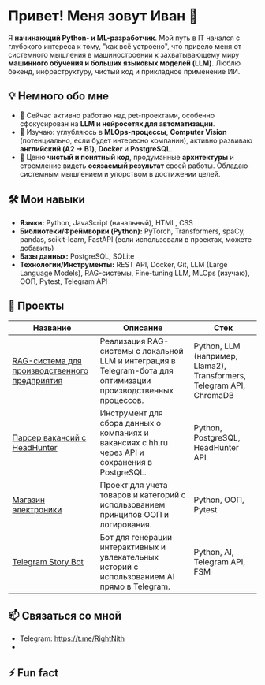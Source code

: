 # Привет! Меня зовут Иван 👋

Я **начинающий Python- и ML-разработчик**. Мой путь в IT начался с глубокого интереса к тому, "как всё устроено", что привело меня от системного мышления в машиностроении к захватывающему миру **машинного обучения и больших языковых моделей (LLM)**. Люблю бэкенд, инфраструктуру, чистый код и прикладное применение ИИ.

## 💡 Немного обо мне
- 🔭 Сейчас активно работаю над pet-проектами, особенно сфокусирован на **LLM и нейросетях для автоматизации**.
- 🌱 Изучаю: углубляюсь в **MLOps-процессы**, **Computer Vision** (потенциально, если будет интересно компании), активно развиваю **английский (A2 → B1)**, **Docker** и **PostgreSQL**.
- 💬 Ценю **чистый и понятный код**, продуманные **архитектуры** и стремление видеть **осязаемый результат** своей работы. Обладаю системным мышлением и упорством в достижении целей.

## 🛠 Мои навыки
- **Языки:** Python, JavaScript (начальный), HTML, CSS
- **Библиотеки/Фреймворки (Python):** PyTorch, Transformers, spaCy, pandas, scikit-learn, FastAPI (если использовали в проектах, можете добавить)
- **Базы данных:** PostgreSQL, SQLite
- **Технологии/Инструменты:** REST API, Docker, Git, LLM (Large Language Models), RAG-системы, Fine-tuning LLM, MLOps (изучаю), ООП, Pytest, Telegram API

## 📂 Проекты

| Название | Описание | Стек |
|----------|----------|------|
| [RAG-система для производственного предприятия](https://github.com/Doczadrot/RPRZbOT) | Реализация RAG-системы с локальной LLM и интеграция в Telegram-бота для оптимизации производственных процессов. | Python, LLM (например, Llama2), Transformers, Telegram API, ChromaDB |
| [Парсер вакансий с HeadHunter](https://github.com/Doczadrot/hh_parser_db) | Инструмент для сбора данных о компаниях и вакансиях с hh.ru через API и сохранения в PostgreSQL. | Python, PostgreSQL, HeadHunter API |
| [Магазин электроники](https://github.com/Doczadrot/Shop_electro) | Проект для учета товаров и категорий с использованием принципов ООП и логирования. | Python, ООП, Pytest |
| [Telegram Story Bot](https://github.com/Doczadrot/telegram-story-bot) | Бот для генерации интерактивных и увлекательных историй с использованием AI прямо в Telegram. | Python, AI, Telegram API, FSM |



## 📫 Связаться со мной
- Telegram: https://t.me/RightNith
-
## ⚡️ Fun fact
